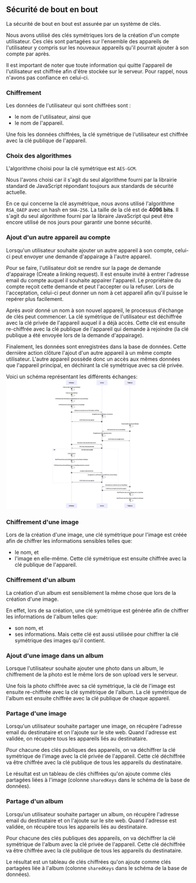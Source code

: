 
## Sécurité de bout en bout
La sécurité de bout en bout est assurée par un système de clés.

Nous avons utilisé des clés symétriques lors de la création d'un compte utilisateur.
Ces clés sont partagées sur l'ensemble des appareils de l'utilisateur y compris sur les nouveaux appareils qu'il pourrait ajouter à son compte par après.

Il est important de noter que toute information qui quitte l'appareil de l'utilisateur est chiffrée afin d'être stockée sur le serveur.
Pour rappel, nous n'avons pas confiance en celui-ci.

### Chiffrement
Les données de l'utilisateur qui sont chiffrées sont :
- le nom de l'utilisateur, ainsi que
- le nom de l'appareil.

Une fois les données chiffrées, la clé symétrique de l'utilisateur est chiffrée avec la clé publique de l'appareil.

### Choix des algorithmes
L'algorithme choisi pour la clé symétrique est `AES-GCM`.

Nous l'avons choisi car il s'agit du seul algorithme fourni par la librairie standard de JavaScript répondant toujours aux standards de sécurité actuelle.

En ce qui concerne la clé asymétrique, nous avons utilisé l'algorithme `RSA_OAEP` avec un hash en `SHA-256`.
La taille de la clé est de **4096 bits**.
Il s'agit du seul algorithme fourni par la libraire JavaScript qui peut être encore utilisé de nos jours pour garantir une bonne sécurité.

### Ajout d'un autre appareil au compte
Lorsqu'un utilisateur souhaite ajouter un autre appareil à son compte, celui-ci peut envoyer une demande d'appairage à l'autre appareil.

Pour se faire, l'utilisateur doit se rendre sur la page de demande d'appairage (Create a linking request).
Il est ensuite invité à entrer l'adresse email du compte auquel il souhaite appairer l'appareil.
Le propriétaire du compte reçoit cette demande et peut l'accepter ou la refuser.
Lors de l'acceptation, celui-ci peut donner un nom à cet appareil afin qu'il puisse le repérer plus facilement.

Après avoir donné un nom à son nouvel appareil, le processus d'échange de clés peut commencer.
La clé symétrique de l'utilisateur est déchiffrée avec la clé privée de l'appareil auquel il a déjà accès.
Cette clé est ensuite re-chiffrée avec la clé publique de l'appareil qui demande à rejoindre (la clé publique a été envoyée lors de la demande d'appairage).

Finalement, les données sont enregistrées dans la base de données.
Cette dernière action clôture l'ajout d'un autre appareil à un même compte utilisateur.
L'autre appareil possède donc un accès aux mêmes données que l'appareil principal, en déchirant la clé symétrique avec sa clé privée.

Voici un schéma représentant les différents échanges:
![Schéma d'échange des clés](./assets/mermaid-diagram-2024-05-21-004017.png)

### Chiffrement d'une image
Lors de la création d'une image, une clé symétrique pour l'image est créée afin de chiffrer les informations sensibles telles que:
- le nom, et
- l'image en elle-même.
Cette clé symétrique est ensuite chiffrée avec la clé publique de l'appareil.

### Chiffrement d'un album
La création d'un album est sensiblement la même chose que lors de la création d'une image.

En effet, lors de sa création, une clé symétrique est générée afin de chiffrer les informations de l'album telles que:
- son nom, et
- ses informations.
Mais cette clé est aussi utilisée pour chiffrer la clé symétrique des images qu'il contient.

### Ajout d'une image dans un album
Lorsque l'utilisateur souhaite ajouter une photo dans un album, le chiffrement de la photo est le même lors de son upload vers le serveur.

Une fois la photo chiffrée avec sa clé symétrique, la clé de l'image est ensuite re-chiffrée avec la clé symétrique de l'album.
La clé symétrique de l'album est ensuite chiffrée avec la clé publique de chaque appareil.

### Partage d'une image
Lorsqu'un utilisateur souhaite partager une image, on récupère l'adresse email du destinataire et on l'ajoute sur le site web.
Quand l'adresse est validée, on récupère tous les appareils liés au destinataire.

Pour chacune des clés publiques des appareils, on va déchiffrer la clé symétrique de l'image avec la clé privée de l'appareil.
Cette clé déchiffrée va être chiffrée avec la clé publique de tous les appareils du destinataire.

Le résultat est un tableau de clés chiffrées qu'on ajoute comme clés partagées liées à l'image (colonne `sharedKeys` dans le schéma de la base de données).

### Partage d'un album
Lorsqu'un utilisateur souhaite partager un album, on récupère l'adresse email du destinataire et on l'ajoute sur le site web.
Quand l'adresse est validée, on récupère tous les appareils liés au destinataire.

Pour chacune des clés publiques des appareils, on va déchiffrer la clé symétrique de l'album avec la clé privée de l'appareil.
Cette clé déchiffrée va être chiffrée avec la clé publique de tous les appareils du destinataire.

Le résultat est un tableau de clés chiffrées qu'on ajoute comme clés partagées liée à l'album (colonne `sharedKeys` dans le schéma de la base de données).
